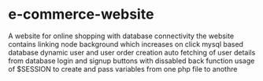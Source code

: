 # e-commerce-website
A website for online shopping with database connectivity
the website contains linking node background which increases on click
mysql based database
dynamic user and user order creation
auto fetching of user details from database
login and signup buttons with dissabled back function 
usage of $SESSION to create and pass variables from one php file to anothre
